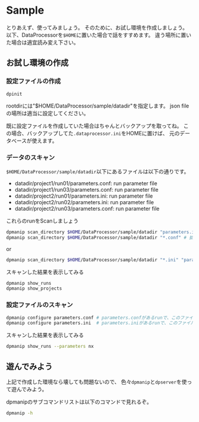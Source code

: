 Sample
======

とりあえず、使ってみましょう。
そのために、お試し環境を作成しましょう。
以下、DataProcessorを`$HOME`に置いた場合で話をすすめます。
違う場所に置いた場合は適宜読み変え下さい。

お試し環境の作成
----------------

### 設定ファイルの作成

```command
dpinit
```

rootdirには"$HOME/DataProcessor/sample/datadir"を指定します。
json fileの場所は適当に設定してください。


既に設定ファイルを作成していた場合はちゃんとバックアップを取ってね。
この場合、バックアップしてた`.dataprocessor.ini`をHOMEに置けば、
元のデータベースが使えます。

### データのスキャン

`$HOME/DataProcessor/sample/datadir`以下にあるファイルは以下の通りです。

- datadir/project1/run01/parameters.conf: run parameter file
- datadir/project1/run03/parameters.conf: run parameter file
- datadir/project2/run01/parameters.ini: run parameter file
- datadir/project2/run02/parameters.ini: run parameter file
- datadir/project2/run03/parameters.conf: run parameter file

これらのrunをScanしましょう

```sh
dpmanip scan_directory $HOME/DataProcessor/sample/datadir "parameters.ini"  # parameters.iniのファイルがあるディレクトリをランとして認識してscan
dpmanip scan_directory $HOME/DataProcessor/sample/datadir "*.conf" # 拡張子.confのファイルがあるディレクトリをランとして認識してscan
```

or

```sh
dpmanip scan_directory $HOME/DataProcessor/sample/datadir "*.ini" "parameters.conf" # 拡張子.ini or parameters.confのファイルがあるディレクトリをランとして認識してscan
```

スキャンした結果を表示してみる

```sh
dpmanip show_runs
dpmanip show_projects
```

### 設定ファイルのスキャン

```sh
dpmanip configure parameters.conf # parameters.confがあるrunで、このファイルを読み込む
dpmanip configure parameters.ini  # parameters.iniがあるrunで、このファイルを読み込む
```

スキャンした結果を表示してみる

```sh
dpmanip show_runs --parameters nx
```

遊んでみよう
------------

上記で作成した環境なら壊しても問題ないので、
色々`dpmanip`と`dpserver`を使って遊んでみよう。

dpmanipのサブコマンドリストは以下のコマンドで見れるぞ。

```sh
dpmanip -h
```
